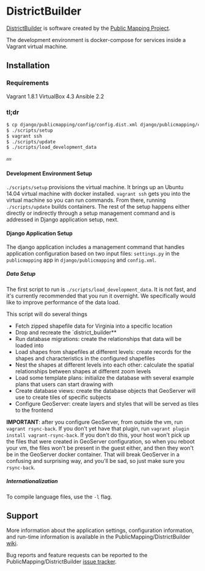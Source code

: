 DistrictBuilder
===============

[DistrictBuilder](http://www.districtbuilder.org/) is software created by the [Public Mapping Project](http://www.publicmapping.org/resources/software).

The development environment is docker-compose for services inside a Vagrant virtual machine.


Installation
------------

### Requirements ###

Vagrant 1.8.1
VirtualBox 4.3
Ansible 2.2

### tl;dr ###

```bash
$ cp django/publicmapping/config/config.dist.xml django/publicmapping/config/config.xml
$ ./scripts/setup
$ vagrant ssh
$ ./scripts/update
$ ./scripts/load_development_data
```

:zzz:

#### Development Environment Setup ####

`./scripts/setup` provisions the virtual machine. It brings up an Ubuntu 14.04 virtual machine
with docker installed. `vagrant ssh` gets you into the virtual machine so you can run commands.
From there, running `./scripts/update` builds containers. The rest of the setup happens either
directly or indirectly through a setup management command and is addressed in Django application
setup, next.
 
#### Django Application Setup ####

The django application includes a management command that handles application configuration
based on two input files: `settings.py` in the `publicmapping` app in `django/publicmapping`
and `config.xml`.

##### Data Setup #####

The first script to run is `./scripts/load_development_data`. It is not fast, and it's currently
recommended that you run it overnight. We specifically would like to improve performance of the
data load.

This script will do several things

- Fetch zipped shapefile data for Virginia into a specific location
- Drop and recreate the `district_builder**
- Run database migrations: create the relationships that data will be loaded into
- Load shapes from shapefiles at different levels: create records for the shapes and characteristics
  in the configured shapefiles
- Nest the shapes at different levels into each other: calculate the spatial relationships between
  shapes at different zoom levels
- Load some template plans: initialize the database with several example plans that users can start
  drawing with
- Create database views: create the database objects that GeoServer will use to
  create tiles of specific subjects
- Configure GeoServer: create layers and styles that will be served as tiles to the frontend

**IMPORTANT**: after you configure GeoServer, from outside the vm, run `vagrant rsync-back`. If you
don't yet have that plugin, run `vagrant plugin install vagrant-rsync-back`. If you don't do this,
your host won't pick up the files that were created in GeoServer configuration, so when you reboot
your vm, the files won't be present in the guest either, and then they won't be in the GeoServer
docker container. That will break GeoServer in a confusing and surprising way, and you'll be sad,
so just make sure you `rsync-back`.

##### Internationalization #####

To compile language files, use the `-l` flag.

Support
-------

More information about the application settings, configuration information, and run-time information is available in the PublicMapping/DistrictBuilder [wiki](https://github.com/PublicMapping/DistrictBuilder/wiki).

Bug reports and feature requests can be reported to the PublicMapping/DistrictBuilder [issue tracker](https://github.com/PublicMapping/DistrictBuilder/issues).
